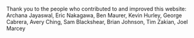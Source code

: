 Thank you to the people who contributed to and improved this website:
Archana Jayaswal, Eric Nakagawa, Ben Maurer, Kevin Hurley, George Cabrera, Avery Ching, Sam Blackshear, Brian Johnson, Tim Zakian, Joel Marcey